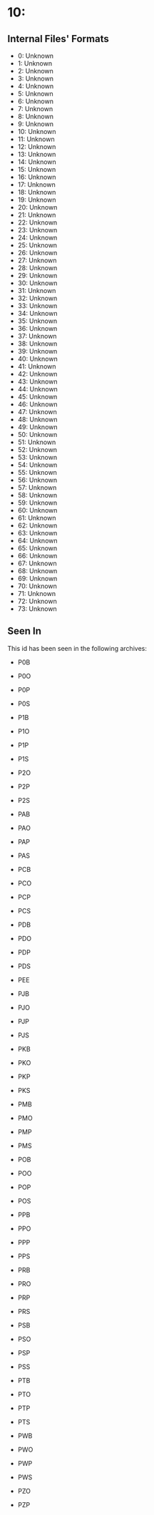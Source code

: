 # 10: 

## Internal Files' Formats
- 0: Unknown
- 1: Unknown
- 2: Unknown
- 3: Unknown
- 4: Unknown
- 5: Unknown
- 6: Unknown
- 7: Unknown
- 8: Unknown
- 9: Unknown
- 10: Unknown
- 11: Unknown
- 12: Unknown
- 13: Unknown
- 14: Unknown
- 15: Unknown
- 16: Unknown
- 17: Unknown
- 18: Unknown
- 19: Unknown
- 20: Unknown
- 21: Unknown
- 22: Unknown
- 23: Unknown
- 24: Unknown
- 25: Unknown
- 26: Unknown
- 27: Unknown
- 28: Unknown
- 29: Unknown
- 30: Unknown
- 31: Unknown
- 32: Unknown
- 33: Unknown
- 34: Unknown
- 35: Unknown
- 36: Unknown
- 37: Unknown
- 38: Unknown
- 39: Unknown
- 40: Unknown
- 41: Unknown
- 42: Unknown
- 43: Unknown
- 44: Unknown
- 45: Unknown
- 46: Unknown
- 47: Unknown
- 48: Unknown
- 49: Unknown
- 50: Unknown
- 51: Unknown
- 52: Unknown
- 53: Unknown
- 54: Unknown
- 55: Unknown
- 56: Unknown
- 57: Unknown
- 58: Unknown
- 59: Unknown
- 60: Unknown
- 61: Unknown
- 62: Unknown
- 63: Unknown
- 64: Unknown
- 65: Unknown
- 66: Unknown
- 67: Unknown
- 68: Unknown
- 69: Unknown
- 70: Unknown
- 71: Unknown
- 72: Unknown
- 73: Unknown

## Seen In

This id has been seen in the following archives:  

- P0B  

- P0O  

- P0P  

- P0S  

- P1B  

- P1O  

- P1P  

- P1S  

- P2O  

- P2P  

- P2S  

- PAB  

- PAO  

- PAP  

- PAS  

- PCB  

- PCO  

- PCP  

- PCS  

- PDB  

- PDO  

- PDP  

- PDS  

- PEE  

- PJB  

- PJO  

- PJP  

- PJS  

- PKB  

- PKO  

- PKP  

- PKS  

- PMB  

- PMO  

- PMP  

- PMS  

- POB  

- POO  

- POP  

- POS  

- PPB  

- PPO  

- PPP  

- PPS  

- PRB  

- PRO  

- PRP  

- PRS  

- PSB  

- PSO  

- PSP  

- PSS  

- PTB  

- PTO  

- PTP  

- PTS  

- PWB  

- PWO  

- PWP  

- PWS  

- PZO  

- PZP  
